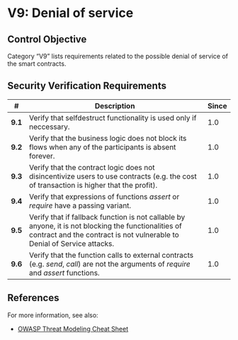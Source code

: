 # V9: Denial of service

## Control Objective

Category “V9” lists requirements related to the possible denial of service of the smart contracts.

## Security Verification Requirements

| # | Description | Since |
| --- | --- | --- |
| **9.1** | Verify that selfdestruct functionality is used only if neccessary. | 1.0 |
| **9.2** | Verify that the business logic does not block its flows when any of the participants is absent forever.  | 1.0 |
| **9.3** | Verify that the contract logic does not disincentivize users to use contracts (e.g. the cost of transaction is higher that the profit). | 1.0 |
| **9.4** | Verify that expressions of functions *assert* or *require* have a passing variant. | 1.0 |
| **9.5** | Verify that if fallback function is not callable by anyone, it is not blocking the functionalities of contract and the contract is not vulnerable to Denial of Service attacks. | 1.0 |
| **9.6** | Verify that the function calls to external contracts (e.g. *send*, *call*) are not the arguments of *require* and *assert* functions. | 1.0 |


## References

For more information, see also:

* [OWASP Threat Modeling Cheat Sheet](https://www.owasp.org/index.php/Threat_Modeling_Cheat_Sheet)
